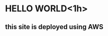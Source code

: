 <html>
<head>
  <title>HELLO WORD PROGRAM</title>
<head>
<body>
  <h1>HELLO WORLD<1h>
  <h2>this site is deployed using AWS</h2>
  </body>
  </html>
